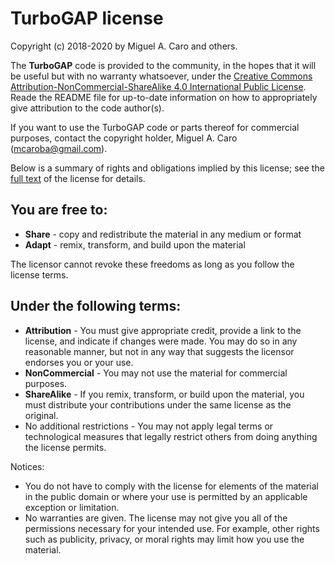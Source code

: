 # TurboGAP license

Copyright (c) 2018-2020 by Miguel A. Caro and others.

The **TurboGAP** code is provided to the community, in the hopes that it will be useful but
with no warranty whatsoever, under the [Creative Commons Attribution-NonCommercial-ShareAlike
4.0 International Public License](https://creativecommons.org/licenses/by-nc-sa/4.0/legalcode).
Reade the README file for up-to-date information on how to appropriately give attribution to
the code author(s).

If you want to use the TurboGAP code or parts thereof for commercial purposes, contact the
copyright holder, Miguel A. Caro (mcaroba@gmail.com).

Below is a summary of rights and obligations implied by this license; see the [full
text](https://creativecommons.org/licenses/by-nc-sa/4.0/legalcode) of the license for details.

## You are free to:
* **Share** - copy and redistribute the material in any medium or format
* **Adapt** - remix, transform, and build upon the material

The licensor cannot revoke these freedoms as long as you follow the license terms.

## Under the following terms:
* **Attribution** - You must give appropriate credit, provide a link to the license, and
indicate if changes were made. You may do so in any reasonable manner, but not in any way that
suggests the licensor endorses you or your use.
* **NonCommercial** - You may not use the material for commercial purposes.
* **ShareAlike** - If you remix, transform, or build upon the material, you must distribute
your contributions under the same license as the original.
* No additional restrictions - You may not apply legal terms or technological measures that
legally restrict others from doing anything the license permits.

Notices:

* You do not have to comply with the license for elements of the material in the public domain
or where your use is permitted by an applicable exception or limitation.
* No warranties are given. The license may not give you all of the permissions necessary for
your intended use. For example, other rights such as publicity, privacy, or moral rights may
limit how you use the material.
